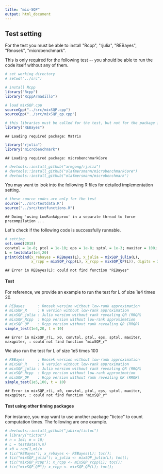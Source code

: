 ```yaml
---
title: "mix-SQP"
output: html_document
---
```


## Test setting

For the test you must be able to install "Rcpp", "rjulia", "REBayes", "Rmosek", "microbenchmark".

This is only required for the following test -- you should be able to run the code itself without any of them.


```r
# set working directory
# setwd("../src")

# install Rcpp
library("Rcpp")
library("RcppArmadillo")

# load mixSQP.cpp
sourceCpp("../src/mixSQP.cpp")
sourceCpp("../src/mixSQP_qp.cpp")
```


```r
# this libraries must be called for the test, but not for the package itself
library("REBayes")
```

```
## Loading required package: Matrix
```

```r
library("rjulia")
library("microbenchmark")
```

```
## Loading required package: microbenchmarkCore
```

```r
# devtools::install_github("armgong/rjulia")
# devtools::install_github("olafmersmann/microbenchmarkCore")
# devtools::install_github("olafmersmann/microbenchmark")
```

You may want to look into the following R files for detailed implementation setting.


```r
# these source codes are only for the test
source("../src/testdata.R")
source("../src/testfunctions.R")
```

```
## Doing 'using LowRankApprox' in a separate thread to force precompilation ...
```

Let's check if the following code is successfully runnable.


```r
# setting
set.seed(2018)
convtol = 1e-8; ptol = 1e-10; eps = 1e-8; sptol = 1e-3; maxiter = 100; maxqpiter = 100; verbose = F;
L = testdata(1e4,20)
print(cbind(x_rebayes = REBayes(L), x_julia = mixSQP_julia(L),
            x_rcpp = mixSQP_rcpp(L), x_rcpp = mixSQP_QP(L)), digits = 3)
```

```
## Error in REBayes(L): could not find function "REBayes"
```

#### Test

For reference, we provide an example to run the test for L of size 1e4 times 20.


```r
# REBayes      : Rmosek version without low-rank approximation
# mixSQP_R     : R version without low-rank approximation
# mixSQP_julia : Julia version without rank revealing QR (RRQR)
# mixSQP_Rcpp  : Rcpp version without low-rank approximation
# mixSQP_QP    : Rcpp version without rank revealing QR (RRQR)
simple_test(1e4,20, t = 10)
```

```
## Error in mixSQP_r(L, x0, convtol, ptol, eps, sptol, maxiter, maxqpiter, : could not find function "mixSQP_r"
```

We also run the test for L of size 1e5 times 100


```r
# REBayes      : Rmosek version without low-rank approximation
# mixSQP_R     : R version without low-rank approximation
# mixSQP_julia : Julia version without rank revealing QR (RRQR)
# mixSQP_Rcpp  : Rcpp version without low-rank approximation
# mixSQP_QP    : Rcpp version without rank revealing QR (RRQR)
simple_test(1e5,100, t = 10)
```

```
## Error in mixSQP_r(L, x0, convtol, ptol, eps, sptol, maxiter, maxqpiter, : could not find function "mixSQP_r"
```

#### Test using other timing packages

For instance, you may want to use another package "tictoc" to count computation times. The following are one example.


```r
# devtools::install_github("jabiru/tictoc")
# library("tictoc")
# n = 1e4; m = 10;
# L = testdata(n,m)
# x0 = rep(1,m)/m
# tic("REBayes"); x_rebayes <- REBayes(L); toc();
# tic("mixSQP_julia"); x_julia <- mixSQP_julia(L); toc();
# tic("mixSQP_Rcpp"); x_rcpp <- mixSQP_rcpp(L); toc();
# tic("mixSQP_QP"); x_rcpp <- mixSQP_QP(L); toc();
```
